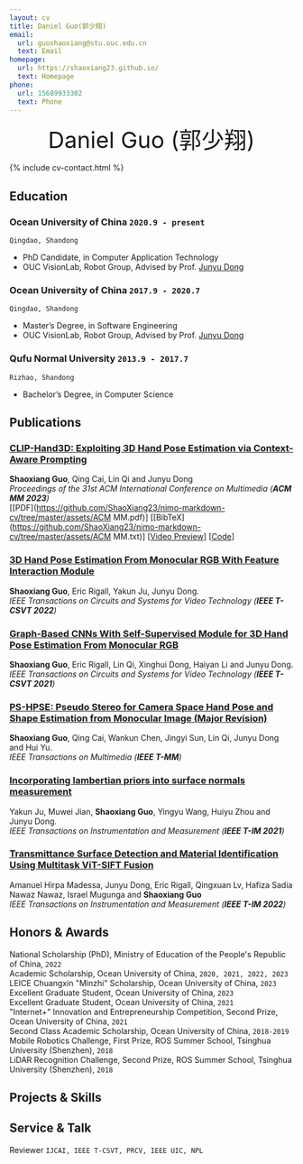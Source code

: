 ```yaml
---
layout: cv
title: Daniel Guo(郭少翔)
email:
  url: guoshaoxiang@stu.ouc.edu.cn
  text: Email
homepage:
  url: https://shaoxiang23.github.io/
  text: Homepage
phone:
  url: 15689933302
  text: Phone
---
```



<div style="text-align: center;">
  <span style="font-size: 40px;">Daniel Guo (郭少翔)</span>
</div>

<!--
include contact information from the front matter
Supported arguments:
    - homepage: url, text
    - phone
    - email
-->

{% include cv-contact.html %}

## Education

### **Ocean University of China** `2020.9 - present`

```
Qingdao, Shandong
```

- PhD Candidate, in Computer Application Technology
- OUC VisionLab, Robot Group, Advised by Prof. [Junyu Dong](https://it.ouc.edu.cn/djy/main.htm)

### **Ocean University of China** `2017.9 - 2020.7`

```
Qingdao, Shandong
```

- Master’s Degree, in Software Engineering
- OUC VisionLab, Robot Group, Advised by Prof. [Junyu Dong](https://it.ouc.edu.cn/djy/main.htm)

### **Qufu Normal University** `2013.9 - 2017.7`

```
Rizhao, Shandong
```

- Bachelor’s Degree, in Computer Science

## Publications

### [**CLIP-Hand3D: Exploiting 3D Hand Pose Estimation via Context-Aware Prompting**](https://arxiv.org/pdf/2309.16140.pdf)
**Shaoxiang Guo**, Qing Cai, Lin Qi and Junyu Dong<br> 
_Proceedings of the 31st ACM International Conference on Multimedia (**ACM MM 2023**)_ <br>
[[PDF](https://github.com/ShaoXiang23/nimo-markdown-cv/tree/master/assets/ACM MM.pdf)]
[[BibTeX](https://github.com/ShaoXiang23/nimo-markdown-cv/tree/master/assets/ACM MM.txt)]
[[Video Preview](https://youtu.be/fMdHK9UrgQ4)]
[[Code](https://github.com/ShaoXiang23/CLIP_Hand_Demo)]

### [**3D Hand Pose Estimation From Monocular RGB With Feature Interaction Module**](https://ieeexplore.ieee.org/abstract/document/9680673)
**Shaoxiang Guo**, Eric Rigall, Yakun Ju, Junyu Dong.<br> 
_IEEE Transactions on Circuits and Systems for Video Technology (**IEEE T-CSVT 2022**)_ <br>
<!-- [[PDF](https://github.com/ShaoXiang23/nimo-markdown-cv/tree/master/assets/assets/ACM MM.pdf)]
[[BibTeX](https://github.com/ShaoXiang23/nimo-markdown-cv/tree/master/assets/assets/ACM MM.txt)]
[[Code](https://github.com/ShaoXiang23/CLIP_Hand_Demo)] -->

### [**Graph-Based CNNs With Self-Supervised Module for 3D Hand Pose Estimation From Monocular RGB**](https://ieeexplore.ieee.org/abstract/document/9123498)
**Shaoxiang Guo**, Eric Rigall, Lin Qi, Xinghui Dong, Haiyan Li and Junyu Dong.<br>
_IEEE Transactions on Circuits and Systems for Video Technology (**IEEE T-CSVT 2021**)_ <br>
<!-- [[PDF](https://github.com/ShaoXiang23/nimo-markdown-cv/tree/master/assets/assets/ACM MM.pdf)]
[[BibTeX](https://github.com/ShaoXiang23/nimo-markdown-cv/tree/master/assets/assets/ACM MM.txt)]
[[Code](https://github.com/ShaoXiang23/CLIP_Hand_Demo)] -->

### [**PS-HPSE: Pseudo Stereo for Camera Space Hand Pose and Shape Estimation from Monocular Image (Major Revision)**](https://arxiv.org/pdf/2309.16140.pdf)
**Shaoxiang Guo**, Qing Cai, Wankun Chen, Jingyi Sun, Lin Qi, Junyu Dong and Hui Yu.<br> 
_IEEE Transactions on Multimedia (**IEEE T-MM**)_ <br>
<!-- [[PDF](https://github.com/ShaoXiang23/nimo-markdown-cv/tree/master/assets/assets/ACM MM.pdf)]
[[BibTeX](https://github.com/ShaoXiang23/nimo-markdown-cv/tree/master/assets/assets/ACM MM.txt)]
[[Code](https://github.com/ShaoXiang23/CLIP_Hand_Demo)] -->

### [**Incorporating lambertian priors into surface normals measurement**](https://ieeexplore.ieee.org/abstract/document/9481150)
Yakun Ju, Muwei Jian, **Shaoxiang Guo**, Yingyu Wang, Huiyu Zhou and Junyu Dong.<br> 
_IEEE Transactions on Instrumentation and Measurement (**IEEE T-IM 2021**)_ <br>
<!-- [[PDF](https://github.com/ShaoXiang23/nimo-markdown-cv/tree/master/assets/assets/ACM MM.pdf)]
[[BibTeX](https://github.com/ShaoXiang23/nimo-markdown-cv/tree/master/assets/assets/ACM MM.txt)] -->

### [**Transmittance Surface Detection and Material Identification Using Multitask ViT-SIFT Fusion**](https://ieeexplore.ieee.org/abstract/document/9950355/)
Amanuel Hirpa Madessa, Junyu Dong, Eric Rigall, Qingxuan Lv, Hafiza Sadia Nawaz Nawaz, Israel Mugunga and **Shaoxiang Guo**<br> 
_IEEE Transactions on Instrumentation and Measurement (**IEEE T-IM 2022**)_ <br>
<!-- [[PDF](https://github.com/ShaoXiang23/nimo-markdown-cv/tree/master/assets/assets/ACM MM.pdf)]
[[BibTeX](https://github.com/ShaoXiang23/nimo-markdown-cv/tree/master/assets/assets/ACM MM.txt)] -->

## Honors & Awards

National Scholarship (PhD), Ministry of Education of the People's Republic of China, `2022`<br> 
Academic Scholarship, Ocean University of China, `2020, 2021, 2022, 2023`<br> 
LEICE Chuangxin "Minzhi" Scholarship, Ocean University of China, `2023`<br> 
Excellent Graduate Student, Ocean University of China, `2023`<br> 
Excellent Graduate Student, Ocean University of China, `2021`<br> 
"Internet+" Innovation and Entrepreneurship Competition, Second Prize, Ocean University of China, `2021`<br> 
Second Class Academic Scholarship, Ocean University of China, `2018-2019`<br> 
Mobile Robotics Challenge, First Prize, ROS Summer School, Tsinghua University (Shenzhen), `2018`<br> 
LiDAR Recognition Challenge, Second Prize, ROS Summer School, Tsinghua University (Shenzhen), `2018`<br> 

## Projects & Skills




## Service & Talk

Reviewer `IJCAI, IEEE T-CSVT, PRCV, IEEE UIC, NPL` <br>


<!-- ### Footer
Last updated: May 2013 -->
